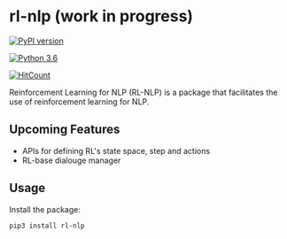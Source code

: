 # rl-nlp (work in progress)

[![PyPI version](https://badge.fury.io/py/snlp.svg?&kill_cache=1)](https://badge.fury.io/py/snlp)

[![Python 3.6](https://img.shields.io/badge/python-3.6-blue.svg)](https://www.python.org/downloads/release/python-360/)

[![HitCount](http://hits.dwyl.com/meghdadFar/rl-nlp.svg)](http://hits.dwyl.com/meghdadFar/snlp)

Reinforcement Learning for NLP (RL-NLP) is a package that facilitates the use of reinforcement learning for NLP. 

## Upcoming Features
- APIs for defining RL's state space, step and actions
- RL-base dialouge manager

## Usage

Install the package:

`pip3 install rl-nlp`